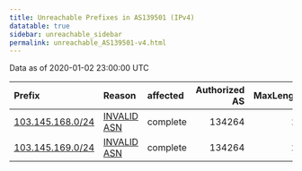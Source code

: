 ```yaml
---
title: Unreachable Prefixes in AS139501 (IPv4)
datatable: true
sidebar: unreachable_sidebar
permalink: unreachable_AS139501-v4.html
---
```


Data as of 2020-01-02 23:00:00 UTC


<div class="datatable-begin"></div>

| Prefix                                                     | Reason                                                                                                   | affected   |   Authorized AS |   MaxLength | Anchor                                       |   unreachable /24s |
|:-----------------------------------------------------------|:---------------------------------------------------------------------------------------------------------|:-----------|----------------:|------------:|:---------------------------------------------|-------------------:|
| [103.145.168.0/24](https://stat.ripe.net/103.145.168.0/24) | [INVALID ASN](https://rpki-validator.ripe.net/announcement-preview?asn=AS139501&prefix=103.145.168.0/24) | complete   |          134264 |          24 | [APNIC](unreachable_APNIC_RPKI_Root-v4.html) |                  1 |
| [103.145.169.0/24](https://stat.ripe.net/103.145.169.0/24) | [INVALID ASN](https://rpki-validator.ripe.net/announcement-preview?asn=AS139501&prefix=103.145.169.0/24) | complete   |          134264 |          24 | [APNIC](unreachable_APNIC_RPKI_Root-v4.html) |                  1 |

<div class="datatable-end"></div>